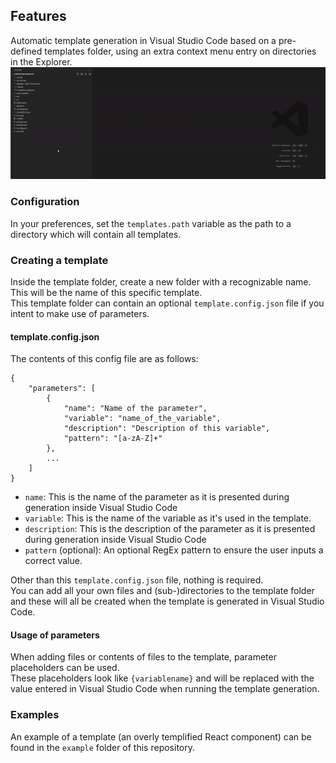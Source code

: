 ## Features

Automatic template generation in Visual Studio Code based on a pre-defined templates folder, using an extra context menu entry on directories in the Explorer.
![](demo.gif)

### Configuration

In your preferences, set the `templates.path` variable as the path to a directory which will contain all templates.

### Creating a template

Inside the template folder, create a new folder with a recognizable name. This will be the name of this specific template.  
This template folder can contain an optional `template.config.json` file if you intent to make use of parameters.  

#### template.config.json

The contents of this config file are as follows:
```
{
	"parameters": [
		{
			"name": "Name of the parameter",
			"variable": "name_of_the_variable",
			"description": "Description of this variable",
			"pattern": "[a-zA-Z]+"
		},
		...
	]
}
```

* `name`: This is the name of the parameter as it is presented during generation inside Visual Studio Code
* `variable`: This is the name of the variable as it's used in the template.
* `description`: This is the description of the parameter as it is presented during generation inside Visual Studio Code
* `pattern` (optional): An optional RegEx pattern to ensure the user inputs a correct value.

Other than this `template.config.json` file, nothing is required.  
You can add all your own files and (sub-)directories to the template folder and these will all be created when the template is generated in Visual Studio Code.  

#### Usage of parameters
When adding files or contents of files to the template, parameter placeholders can be used.  
These placeholders look like `{variablename}` and will be replaced with the value entered in Visual Studio Code when running the template generation.

### Examples

An example of a template (an overly templified React component) can be found in the `example` folder of this repository.